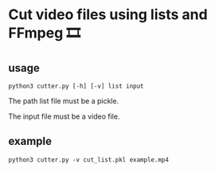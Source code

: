 # Cut video files using lists and FFmpeg 🎞

## usage

`python3 cutter.py [-h] [-v] list input`

The path list file must be a pickle.

The input file must be a video file.

## example

`python3 cutter.py -v cut_list.pkl example.mp4`
